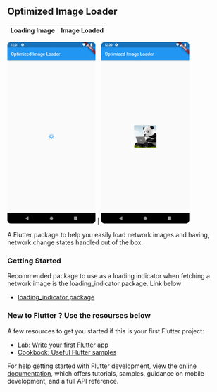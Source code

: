 ## Optimized Image Loader

<!-- ![alt text](https://github.com/Daniel-Sogbey/optimized_image_loader/blob/master/images/Screenshot_20220804_003148.png?raw=true) -->

Loading Image                                        |                                               Image Loaded
:---------------------------------------------------:|:----------------------------------------------------------:

<img src="https://github.com/Daniel-Sogbey/optimized_image_loader/blob/master/images/Screenshot_20220804_003148.png?raw=true" width=200/> |
<img src="https://github.com/Daniel-Sogbey/optimized_image_loader/blob/master/images/Screenshot_20220804_003044.png?raw=true" width=200/>




A Flutter package to help you easily load network images and having,
network change states handled out of the box.


### Getting Started

Recommended package to use as a loading indicator when fetching a network image is
the loading_indicator package. Link below

- [loading_indicator package](https://pub.dev/packages/loading_indicator)

### New to Flutter ? Use the resourses below
A few resources to get you started if this is your first Flutter project:

- [Lab: Write your first Flutter app](https://docs.flutter.dev/get-started/codelab)
- [Cookbook: Useful Flutter samples](https://docs.flutter.dev/cookbook)

For help getting started with Flutter development, view the
[online documentation](https://docs.flutter.dev/), which offers tutorials,
samples, guidance on mobile development, and a full API reference.
